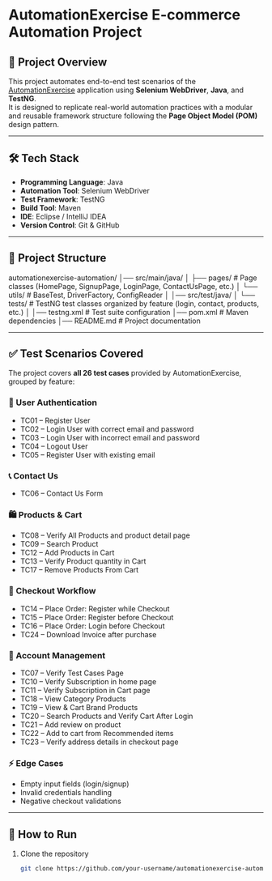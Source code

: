 # AutomationExercise E-commerce Automation Project

## 📌 Project Overview
This project automates end-to-end test scenarios of the [AutomationExercise](https://automationexercise.com/) application using **Selenium WebDriver**, **Java**, and **TestNG**.  
It is designed to replicate real-world automation practices with a modular and reusable framework structure following the **Page Object Model (POM)** design pattern.  

---

## 🛠 Tech Stack
- **Programming Language**: Java  
- **Automation Tool**: Selenium WebDriver  
- **Test Framework**: TestNG  
- **Build Tool**: Maven  
- **IDE**: Eclipse / IntelliJ IDEA  
- **Version Control**: Git & GitHub  

---

## 📂 Project Structure
automationexercise-automation/
│── src/main/java/
│ ├── pages/ # Page classes (HomePage, SignupPage, LoginPage, ContactUsPage, etc.)
│ └── utils/ # BaseTest, DriverFactory, ConfigReader
│
│── src/test/java/
│ └── tests/ # TestNG test classes organized by feature (login, contact, products, etc.)
│
│── testng.xml # Test suite configuration
│── pom.xml # Maven dependencies
│── README.md # Project documentation


---

## ✅ Test Scenarios Covered
The project covers **all 26 test cases** provided by AutomationExercise, grouped by feature:

### 🔐 User Authentication
- TC01 – Register User  
- TC02 – Login User with correct email and password  
- TC03 – Login User with incorrect email and password  
- TC04 – Logout User  
- TC05 – Register User with existing email  

### 📞 Contact Us
- TC06 – Contact Us Form  

### 🛍️ Products & Cart
- TC08 – Verify All Products and product detail page  
- TC09 – Search Product  
- TC12 – Add Products in Cart  
- TC13 – Verify Product quantity in Cart  
- TC17 – Remove Products From Cart  

### 🛒 Checkout Workflow
- TC14 – Place Order: Register while Checkout  
- TC15 – Place Order: Register before Checkout  
- TC16 – Place Order: Login before Checkout  
- TC24 – Download Invoice after purchase  

### 👤 Account Management
- TC07 – Verify Test Cases Page  
- TC10 – Verify Subscription in home page  
- TC11 – Verify Subscription in Cart page  
- TC18 – View Category Products  
- TC19 – View & Cart Brand Products  
- TC20 – Search Products and Verify Cart After Login  
- TC21 – Add review on product  
- TC22 – Add to cart from Recommended items  
- TC23 – Verify address details in checkout page  

### ⚡ Edge Cases
- Empty input fields (login/signup)  
- Invalid credentials handling  
- Negative checkout validations  

---

## 🚀 How to Run
1. Clone the repository  
   ```bash
   git clone https://github.com/your-username/automationexercise-automation.git
